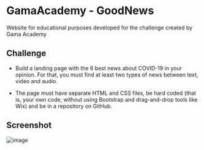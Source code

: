 # GamaAcademy - GoodNews
Website for educational purposes developed for the challenge created by Gama Academy

## Challenge

- Build a landing page with the 6 best news about COVID-19 in your opinion. For that, you must find at least two types of news between text, video and audio.

- The page must have separate HTML and CSS files, be hard coded (that is, your own code, without using Bootstrap and drag-and-drop tools like Wix) and be in a repository on GitHub.

## Screenshot

![image](https://user-images.githubusercontent.com/17733053/79706884-160c6000-8291-11ea-94be-5f92e257fd30.png)




